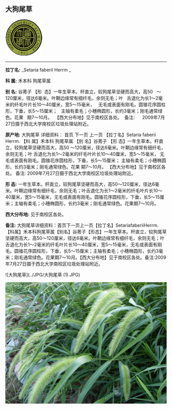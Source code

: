 ## 大狗尾草

![西北大学校园网络植物志](../JPG/nwu.gif)

---

**拉丁名:**  _Setaria faberii Herrm _

**科 属:** 禾本科 狗尾草属

**别 名:** 谷莠子
 【形  态】一年生草本。秆直立，较狗尾草坚硬而高大，高50
  ～120厘米，径达6毫米。叶鞘边缘常有细纤毛，余则无毛；叶
  舌退化为长1～2毫米的纤毛叶片长10～40厘米，宽5～15毫米，
  无毛或表面有刚毛。圆锥花序圆柱形，下垂，长5～15厘米；
  主轴有柔毛；小穗椭圆形，长约3毫米；刚毛通常绿色。花果
  期7～10月。
 【西大分布地】见于南校区各处。
 备注:
     2009年7月27日摄于西北大学南校区垃圾处理站附近。

**原产地:** 大狗尾草
详细资料： 首页 下一页 上一页
【拉丁名】Setaria faberii Herrm.
【科 属】禾本科 狗尾草属
【别 名】谷莠子
 【形 态】一年生草本。秆直立，较狗尾草坚硬而高大，高50
 ～120厘米，径达6毫米。叶鞘边缘常有细纤毛，余则无毛；叶
 舌退化为长1～2毫米的纤毛叶片长10～40厘米，宽5～15毫米，
 无毛或表面有刚毛。圆锥花序圆柱形，下垂，长5～15厘米；
 主轴有柔毛；小穗椭圆形，长约3毫米；刚毛通常绿色。花果
 期7～10月。
【西大分布地】见于南校区各处。
备注:
 2009年7月27日摄于西北大学南校区垃圾处理站附近。

**形  态:** 一年生草本。秆直立，较狗尾草坚硬而高大，高50～120厘米，径达6毫米。叶鞘边缘常有细纤毛，余则无毛；叶舌退化为长1～2毫米的纤毛叶片长10～40厘米，宽5～15毫米，无毛或表面有刚毛。圆锥花序圆柱形，下垂，长5～15厘米；主轴有柔毛；小穗椭圆形，长约3毫米；刚毛通常绿色。花果期7～10月。

**西大分布地:** 见于南校区各处。

**备注:** 大狗尾草详细资料：首页下一页上一页【拉丁名】SetariafaberiiHerrm.【科属】禾本科狗尾草属【别名】谷莠子【形态】一年生草本。秆直立，较狗尾草坚硬而高大，高50～120厘米，径达6毫米。叶鞘边缘常有细纤毛，余则无毛；叶舌退化为长1～2毫米的纤毛叶片长10～40厘米，宽5～15毫米，无毛或表面有刚毛。圆锥花序圆柱形，下垂，长5～15厘米；主轴有柔毛；小穗椭圆形，长约3毫米；刚毛通常绿色。花果期7～10月。【西大分布地】见于南校区各处。备注:2009年7月27日摄于西北大学南校区垃圾处理站附近。

![大狗尾草](../JPG/大狗尾草 (1).JPG) 

![大狗尾草](../JPG/大狗尾草.JPG) 

